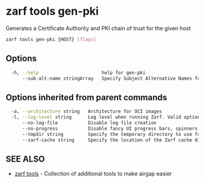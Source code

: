 # zarf tools gen-pki

Generates a Certificate Authority and PKI chain of trust for the given host

``` bash
zarf tools gen-pki {HOST} [flags]
```

## Options

``` bash
  -h, --help                       help for gen-pki
      --sub-alt-name stringArray   Specify Subject Alternative Names for the certificate
```

## Options inherited from parent commands

``` bash
  -a, --architecture string   Architecture for OCI images
  -l, --log-level string      Log level when running Zarf. Valid options are: warn, info, debug, trace (default "info")
      --no-log-file           Disable log file creation
      --no-progress           Disable fancy UI progress bars, spinners, logos, etc
      --tmpdir string         Specify the temporary directory to use for intermediate files
      --zarf-cache string     Specify the location of the Zarf cache directory (default "~/.zarf-cache")
```

## SEE ALSO

* [zarf tools](zarf_tools.md) - Collection of additional tools to make airgap easier
